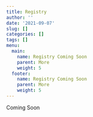 ```yaml
---
title: Registry
author: ''
date: '2021-09-07'
slug: []
categories: []
tags: []
menu:
  main:
    name: Registry Coming Soon
    parent: More
    weight: 5
  footer:
    name: Registry Coming Soon
    parent: More
    weight: 5
---
```


Coming Soon